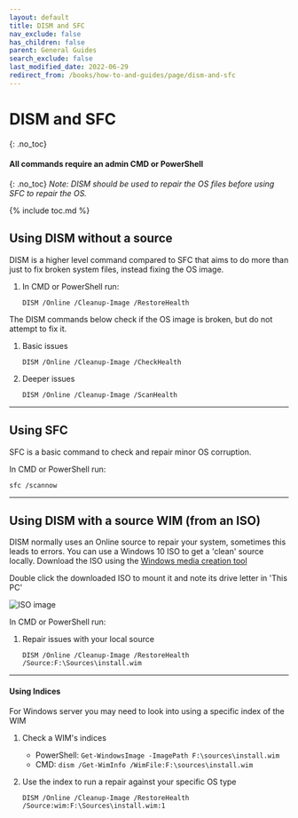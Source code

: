 ```yaml
---
layout: default
title: DISM and SFC
nav_exclude: false
has_children: false
parent: General Guides
search_exclude: false
last_modified_date: 2022-06-29
redirect_from: /books/how-to-and-guides/page/dism-and-sfc
---
```


# DISM and SFC
{: .no_toc}

#### **All commands require an admin CMD or PowerShell**
{: .no_toc}
*Note: DISM should be used to repair the OS files before using SFC to repair the OS.*

{% include toc.md %}

## Using DISM without a source
DISM is a higher level command compared to SFC that aims to do more than just to fix broken system files, instead fixing the OS image.

1. In CMD or PowerShell run: 

	`DISM /Online /Cleanup-Image /RestoreHealth`

The DISM commands below check if the OS image is broken, but do not attempt to fix it.

1. Basic issues

	`DISM /Online /Cleanup-Image /CheckHealth`

2. Deeper issues

	`DISM /Online /Cleanup-Image /ScanHealth`

---
## Using SFC
SFC is a basic command to check and repair minor OS corruption.

In CMD or PowerShell run:

`sfc /scannow`

---
## Using DISM with a source WIM (from an ISO)

DISM normally uses an Online source to repair your system, sometimes this leads to errors. You can use a Windows 10 ISO to get a 'clean' source locally. Download the ISO using the [Windows media creation tool](https://www.microsoft.com/en-us/software-download/windows10)

Double click the downloaded ISO to mount it and note its drive letter in 'This PC'

![ISO image](/assets/dism-sfc/iso.png)

In CMD or PowerShell run:

1. Repair issues with your local source
	
    `DISM /Online /Cleanup-Image /RestoreHealth /Source:F:\Sources\install.wim`

---
#### Using Indices
For Windows server you may need to look into using a specific index of the WIM

1. Check a WIM's indices
	* PowerShell: `Get-WindowsImage -ImagePath F:\sources\install.wim`
    * CMD: `dism /Get-WimInfo /WimFile:F:\sources\install.wim`

2. Use the index to run a repair against your specific OS type

   `DISM /Online /Cleanup-Image /RestoreHealth /Source:wim:F:\Sources\install.wim:1`
